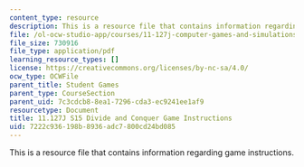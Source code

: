 ```yaml
---
content_type: resource
description: This is a resource file that contains information regarding game instructions.
file: /ol-ocw-studio-app/courses/11-127j-computer-games-and-simulations-for-education-and-exploration-spring-2015/7222c936198b8936adc7800cd24bd085_MIT11_127JS15_DC_instruct.pdf
file_size: 730916
file_type: application/pdf
learning_resource_types: []
license: https://creativecommons.org/licenses/by-nc-sa/4.0/
ocw_type: OCWFile
parent_title: Student Games
parent_type: CourseSection
parent_uid: 7c3cdcb8-8ea1-7296-cda3-ec9241ee1af9
resourcetype: Document
title: 11.127J S15 Divide and Conquer Game Instructions
uid: 7222c936-198b-8936-adc7-800cd24bd085
---
```

This is a resource file that contains information regarding game instructions.